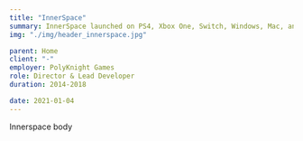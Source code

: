 ```yaml
---
title: "InnerSpace"
summary: InnerSpace launched on PS4, Xbox One, Switch, Windows, Mac, and Linux. For the majority of its development, I was its sole programmer. We ported the game to all platforms in-house.
img: "./img/header_innerspace.jpg"

parent: Home
client: "-"
employer: PolyKnight Games
role: Director & Lead Developer
duration: 2014-2018

date: 2021-01-04
---
```


Innerspace body